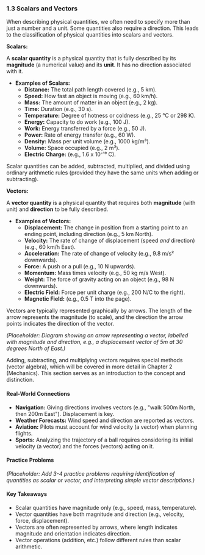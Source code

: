 ### 1.3 Scalars and Vectors
When describing physical quantities, we often need to specify more than just a number and a unit. Some quantities also require a direction. This leads to the classification of physical quantities into scalars and vectors.

**Scalars:**

A **scalar quantity** is a physical quantity that is fully described by its **magnitude** (a numerical value) and its **unit**. It has no direction associated with it.

*   **Examples of Scalars:**
    *   **Distance:** The total path length covered (e.g., 5 km).
    *   **Speed:** How fast an object is moving (e.g., 60 km/h).
    *   **Mass:** The amount of matter in an object (e.g., 2 kg).
    *   **Time:** Duration (e.g., 30 s).
    *   **Temperature:** Degree of hotness or coldness (e.g., 25 °C or 298 K).
    *   **Energy:** Capacity to do work (e.g., 100 J).
    *   **Work:** Energy transferred by a force (e.g., 50 J).
    *   **Power:** Rate of energy transfer (e.g., 60 W).
    *   **Density:** Mass per unit volume (e.g., 1000 kg/m³).
    *   **Volume:** Space occupied (e.g., 2 m³).
    *   **Electric Charge:** (e.g., 1.6 x 10⁻¹⁹ C).

Scalar quantities can be added, subtracted, multiplied, and divided using ordinary arithmetic rules (provided they have the same units when adding or subtracting).

**Vectors:**

A **vector quantity** is a physical quantity that requires both **magnitude** (with unit) and **direction** to be fully described.

*   **Examples of Vectors:**
    *   **Displacement:** The change in position from a starting point to an ending point, including direction (e.g., 5 km North).
    *   **Velocity:** The rate of change of displacement (speed *and* direction) (e.g., 60 km/h East).
    *   **Acceleration:** The rate of change of velocity (e.g., 9.8 m/s² downwards).
    *   **Force:** A push or a pull (e.g., 10 N upwards).
    *   **Momentum:** Mass times velocity (e.g., 50 kg m/s West).
    *   **Weight:** The force of gravity acting on an object (e.g., 98 N downwards).
    *   **Electric Field:** Force per unit charge (e.g., 200 N/C to the right).
    *   **Magnetic Field:** (e.g., 0.5 T into the page).

Vectors are typically represented graphically by arrows. The length of the arrow represents the magnitude (to scale), and the direction the arrow points indicates the direction of the vector.

*(Placeholder: Diagram showing an arrow representing a vector, labelled with magnitude and direction, e.g., a displacement vector of 5m at 30 degrees North of East.)*

Adding, subtracting, and multiplying vectors requires special methods (vector algebra), which will be covered in more detail in Chapter 2 (Mechanics). This section serves as an introduction to the concept and distinction.

#### Real-World Connections

*   **Navigation:** Giving directions involves vectors (e.g., "walk 500m North, then 200m East"). Displacement is key.
*   **Weather Forecasts:** Wind speed and direction are reported as vectors.
*   **Aviation:** Pilots must account for wind velocity (a vector) when planning flights.
*   **Sports:** Analyzing the trajectory of a ball requires considering its initial velocity (a vector) and the forces (vectors) acting on it.

#### Practice Problems

*(Placeholder: Add 3-4 practice problems requiring identification of quantities as scalar or vector, and interpreting simple vector descriptions.)*

#### Key Takeaways

*   Scalar quantities have magnitude only (e.g., speed, mass, temperature).
*   Vector quantities have both magnitude and direction (e.g., velocity, force, displacement).
*   Vectors are often represented by arrows, where length indicates magnitude and orientation indicates direction.
*   Vector operations (addition, etc.) follow different rules than scalar arithmetic.